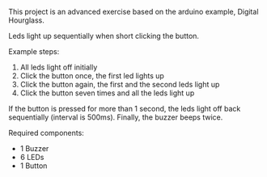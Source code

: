 This project is an advanced exercise based on the arduino example, Digital Hourglass.

Leds light up sequentially when short clicking the button.

Example steps:
1. All leds light off initially
2. Click the button once, the first led lights up
3. Click the button again, the first and the second leds light up
4. Click the button seven times and all the leds light up

If the button is pressed for more than 1 second, the leds light off back sequentially (interval is 500ms). Finally, the buzzer beeps twice.

Required components:
- 1 Buzzer
- 6 LEDs
- 1 Button